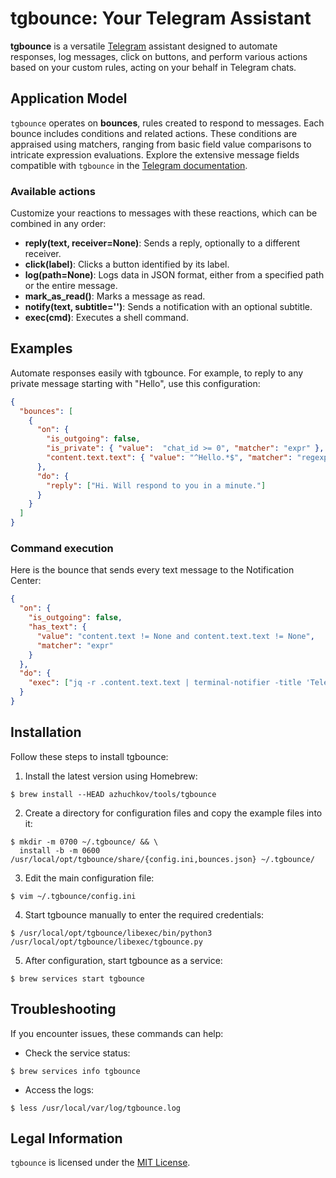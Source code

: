# tgbounce: Your Telegram Assistant
**tgbounce** is a versatile [Telegram](https://telegram.org) assistant designed to automate responses, log messages, 
click on buttons, and perform various actions based on your custom rules, acting on your behalf in Telegram chats.

## Application Model
`tgbounce` operates on **bounces**, rules created to respond to messages. Each bounce includes conditions and related 
actions. These conditions are appraised using matchers, ranging from basic field value comparisons to intricate 
expression evaluations. Explore the extensive message fields compatible with `tgbounce` in the 
[Telegram documentation](https://core.telegram.org/tdlib/docs/classtd_1_1td__api_1_1message.html).

### Available actions
Customize your reactions to messages with these reactions, which can be combined in any order:
- **reply(text, receiver=None)**: Sends a reply, optionally to a different receiver.
- **click(label)**: Clicks a button identified by its label.
- **log(path=None)**: Logs data in JSON format, either from a specified path or the entire message.
- **mark_as_read()**: Marks a message as read.
- **notify(text, subtitle='')**: Sends a notification with an optional subtitle.
- **exec(cmd)**: Executes a shell command. 

## Examples
Automate responses easily with tgbounce. For example, to reply to any private message starting with "Hello", use this configuration:
```json
{
  "bounces": [
    {
      "on": {
        "is_outgoing": false,
        "is_private": { "value":  "chat_id >= 0", "matcher": "expr" },
        "content.text.text": { "value": "^Hello.*$", "matcher": "regexp" }
      },
      "do": {
        "reply": ["Hi. Will respond to you in a minute."]
      }
    }
  ]
}

```

### Command execution
Here is the bounce that sends every text message to the Notification Center:
```json
{
  "on": {
    "is_outgoing": false,
    "has_text": {
      "value": "content.text != None and content.text.text != None",
      "matcher": "expr"
    }
  },
  "do": {
    "exec": ["jq -r .content.text.text | terminal-notifier -title 'Telegram' -subtitle 'Incoming Message'"]
  }
}
```

## Installation
Follow these steps to install tgbounce:

1. Install the latest version using Homebrew: 
```console
$ brew install --HEAD azhuchkov/tools/tgbounce
```

2. Create a directory for configuration files and copy the example files into it:
```console
$ mkdir -m 0700 ~/.tgbounce/ && \
  install -b -m 0600 /usr/local/opt/tgbounce/share/{config.ini,bounces.json} ~/.tgbounce/
```

3. Edit the main configuration file:
```console
$ vim ~/.tgbounce/config.ini
```

4. Start tgbounce manually to enter the required credentials:
```console
$ /usr/local/opt/tgbounce/libexec/bin/python3 /usr/local/opt/tgbounce/libexec/tgbounce.py
```

5. After configuration, start tgbounce as a service:
```console
$ brew services start tgbounce
```

## Troubleshooting
If you encounter issues, these commands can help:

- Check the service status:
```console
$ brew services info tgbounce
```

- Access the logs:
```console
$ less /usr/local/var/log/tgbounce.log
```

## Legal Information
`tgbounce` is licensed under the [MIT License](LICENSE).